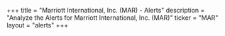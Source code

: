 +++
title = "Marriott International, Inc. (MAR) - Alerts"
description = "Analyze the Alerts for Marriott International, Inc. (MAR)"
ticker = "MAR"
layout = "alerts"
+++

